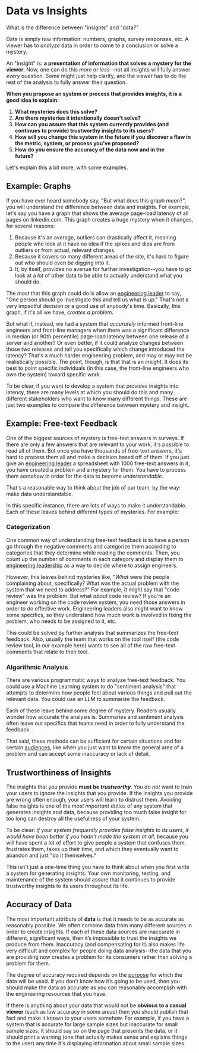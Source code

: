 # Data vs Insights

What is the difference between "insights" and "data?"

Data is simply raw information: numbers, graphs, survey responses, etc. A viewer
has to _analyze_ data in order to come to a conclusion or solve a mystery.

An "insight" is: **a presentation of information that solves a mystery for the
viewer**. Now, one can do this _more_ or _less_--not all insights will fully
answer _every_ question. Some might just help clarify, and the viewer has to do
the rest of the analysis to fully answer their question. 

**When you propose an system or process that provides insights, it is a good idea
to explain:**

1. **What mysteries does this solve?** 
2. **Are there mysteries it intentionally doesn't solve?**
3. **How can you assure that this system currently provides (and continues to
   provide) trustworthy insights to its users?**
4. **How will you change this system in the future if you discover a flaw in the
   metric, system, or process you’ve proposed?**
5. **How do you ensure the accuracy of the data now and in the   
   future?**


Let's explain this a bit more, with some examples.

## Example: Graphs

If you have ever heard somebody say, "But what does this graph _mean_?", you
will understand the difference between data and insights. For example, let's say
you have a graph that shows the average page-load latency of all pages on
linkedin.com. This graph creates a huge mystery when it changes, for several
reasons:

1. Because it's an average, outliers can drastically affect it, meaning people
   who look at it have no idea if the spikes and dips are from outliers or from
   actual, relevant changes.
2. Because it covers so many different areas of the site, it's hard to figure
   out _who_ should even be digging into it.
3. It, by itself, provides no avenue for further investigation--you have to go
   look at a _lot_ of other data to be able to actually understand what you
   should do.

The _most_ that this graph could do is allow an [engineering
leader](audiences.md) to say, "One person should go investigate this and tell us
what is up." That's not a very impactful decision or a good use of anybody's
time. Basically, this graph, if it's all we have, _creates a problem_.

But what if, instead, we had a system that _accurately_ informed front-line
engineers and front-line managers when there was a significant difference in
median (or 90th percentile) page-load latency between one release of a server
and another? Or even better, if it could analyze changes between those two
releases and tell you specifically which change introduced the latency? That's a
much harder engineering problem, and may or may not be realistically possible.
The point, though, is that that is an _insight_. It does its best to point
specific individuals (in this case, the front-line engineers who own the system)
toward specific work.

To be clear, if you want to develop a system that provides insights into
latency, there are many levels at which you should do this and many different
stakeholders who want to know many different things. These are just two examples
to compare the difference between mystery and insight.

## Example: Free-text Feedback

One of the biggest sources of mystery is free-text answers in surveys. If there
are only a few answers that are relevant to your work, it's possible to read all
of them. But once you have thousands of free-text answers, it's hard to process
them all and make a decision based off of them. If you just give an [engineering
leader](audiences.md) a spreadsheet with 1000 free-text answers in it, you have
created a problem and a mystery for them. You have to process them _somehow_ in
order for the data to become _understandable_.

That's a reasonable way to think about the job of our team, by the way: make
data understandable.

In this specific instance, there are lots of ways to make it understandable.
Each of these leaves behind different types of mysteries. For example:

### Categorization 

One common way of understanding free-text feedback is to have a person go
through the negative comments and categorize them according to categories that
they determine while reading the comments. Then, you count up the number of
comments in each category and display them to [engineering
leadership](audiences.md) as a way to decide where to assign engineers.

However, this leaves behind mysteries like, "_What_ were the people complaining
about, specifically? What was the actual problem with the system that we need to
address?" For example, it might say that "code review" was the problem. But what
_about_ code review? If you're an engineer working on the code review system,
you need those answers in order to do effective work. Engineering leaders also
might want to know some specifics, so they understand how much work is involved
in fixing the problem, who needs to be assigned to it, etc.

This could be solved by further analysis that summarizes the free-text feedback.
Also, usually the team that works on the tool itself (the code review tool, in
our example here) wants to see all of the raw free-text comments that relate to
their tool.

### Algorithmic Analysis

There are various programmatic ways to analyze free-text feedback. You could use
a Machine Learning system to do "sentiment analysis" that attempts to determine
how people feel about various things and pull out the relevant data. You could
use an LLM to summarize the feedback.

Each of these leave behind some degree of mystery. Readers usually wonder how
accurate the analysis is. Summaries and sentiment analysis often leave out
specifics that teams need in order to fully understand the feedback.

That said, these methods can be sufficient for certain situations and for
certain [audiences](audiences.md), like when you just want to know the general
area of a problem and can accept some inaccuracy or lack of detail.

## Trustworthiness of Insights

The insights that you provide **must be _trustworthy_**. You do _not_ want to
train your users to ignore the insights that you provide. If the insights you
provide are wrong often enough, your users will learn to distrust them. Avoiding
false insights is one of the _most important_ duties of any system that
generates insights and data, because providing too much false insight for too
long can destroy all the usefulness of your system.

To be clear: _if your system frequently provides false insights to its users, it
would have been better if you hadn't made the system at all_, because you will
have spent a lot of effort to give people a system that confuses them,
frustrates them, takes up their time, and which they eventually want to abandon
and just "do it themselves."

This isn't just a one-time thing you have to think about when you first write a
system for generating insights. Your own monitoring, testing, and maintenance of
the system should assure that it continues to provide trustworthy insights to
its users throughout its life.

## Accuracy of Data

The most important attribute of **data** is that it needs to be as accurate as
reasonably possible. We often combine data from many different sources in order
to create insights. If each of these data sources are inaccurate in different,
significant ways, then it’s impossible to trust the insights we produce from
them. Inaccuracy (and compensating for it) also makes life very difficult and
complex for people doing data analysis--the data that you are providing now
creates a problem for its consumers rather than solving a problem for them.

The degree of accuracy required depends on the
[purpose](collecting-with-purpose-vs-collecting-everything.md) for which the
data will be used. If you don’t know how it’s going to be used, then you should
make the data as accurate as you can reasonably accomplish with the engineering
resources that you have.

If there is anything about your data that would not be **obvious to a casual
 viewer** (such as low accuracy in some areas) then you should publish that fact
and make it known to your users somehow. For example, if you have a system that
is accurate for large sample sizes but inaccurate for small sample sizes, it
should say so on the page that presents the data, or it should print a warning
(one that actually makes sense and explains things to the user) any time it's
displaying information about small sample sizes.
